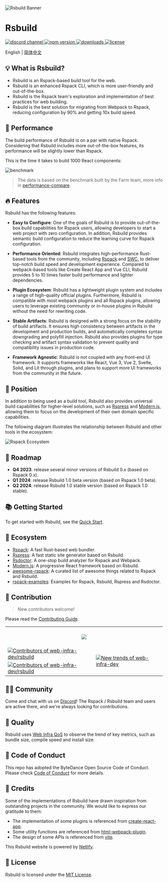 <picture>
  <img alt="Rsbuild Banner" src="https://github.com/web-infra-dev/rsbuild/assets/7237365/84abc13e-b620-468f-a90b-dbf28e7e9427">
</picture>

# Rsbuild

<p>
  <a href="https://discord.gg/XsaKEEk4mW">
    <img src="https://img.shields.io/discord/977448667919286283?logo=discord&label=discord&colorA=564341&colorB=EDED91" alt="discord channel" />
  </a>
  <a href="https://npmjs.com/package/@rsbuild/shared?activeTab=readme">
   <img src="https://img.shields.io/npm/v/@rsbuild/shared?style=flat-square&colorA=564341&colorB=EDED91" alt="npm version" />
  </a>
  <a href="https://npmcharts.com/compare/@rsbuild/core?minimal=true">
    <img src="https://img.shields.io/npm/dm/@rsbuild/core.svg?style=flat-square&colorA=564341&colorB=EDED91" alt="downloads" />
  </a>
  <a href="https://github.com/web-infra-dev/rsbuild/blob/main/LICENSE">
    <img src="https://img.shields.io/npm/l/@rsbuild/shared?style=flat-square&colorA=564341&colorB=EDED91" alt="license" />
  </a>
</p>

English | [简体中文](./README.zh-CN.md)

## 💡 What is Rsbuild?

- Rsbuild is an Rspack-based build tool for the web.
- Rsbuild is an enhanced Rspack CLI, which is more user-friendly and out-of-the-box.
- Rsbuild is the Rspack team's exploration and implementation of best practices for web building.
- Rsbuild is the best solution for migrating from Webpack to Rspack, reducing configuration by 90% and getting 10x build speed.

## 🚀 Performance

The build performance of Rsbuild is on a par with native Rspack. Considering that Rsbuild includes more out-of-the-box features, its performance will be slightly lower than Rspack.

This is the time it takes to build 1000 React components:

![benchmark](https://github.com/web-infra-dev/rsbuild/assets/7237365/16442d44-6939-46de-94f8-369e94c9539a)

> The data is based on the benchmark built by the Farm team, more info in [performance-compare](https://github.com/rspack-contrib/performance-compare).

## 🔥 Features

Rsbuild has the following features:

- **Easy to Configure**: One of the goals of Rsbuild is to provide out-of-the-box build capabilities for Rspack users, allowing developers to start a web project with zero configuration. In addition, Rsbuild provides semantic build configuration to reduce the learning curve for Rspack configuration.

- **Performance Oriented**: Rsbuild integrates high-performance Rust-based tools from the community, including [Rspack](https://github.com/web-infra-dev/rspack) and [SWC](https://swc.rs/), to deliver top-notch build speed and development experience. Compared to webpack-based tools like Create React App and Vue CLI, Rsbuild provides 5 to 10 times faster build performance and lighter dependencies.

- **Plugin Ecosystem**: Rsbuild has a lightweight plugin system and includes a range of high-quality official plugins. Furthermore, Rsbuild is compatible with most webpack plugins and all Rspack plugins, allowing users to leverage existing community or in-house plugins in Rsbuild without the need for rewriting code.

- **Stable Artifacts**: Rsbuild is designed with a strong focus on the stability of build artifacts. It ensures high consistency between artifacts in the development and production builds, and automatically completes syntax downgrading and polyfill injection. Rsbuild also provides plugins for type checking and artifact syntax validation to prevent quality and compatibility issues in production code.

- **Framework Agnostic**: Rsbuild is not coupled with any front-end UI framework. It supports frameworks like React, Vue 3, Vue 2, Svelte, Solid, and Lit through plugins, and plans to support more UI frameworks from the community in the future.

## 🎯 Position

In addition to being used as a build tool, Rsbuild also provides universal build capabilities for higher-level solutions, such as [Rspress](https://github.com/web-infra-dev/rspress) and [Modern.js](https://github.com/web-infra-dev/modern.js), allowing them to focus on the development of their own domain specific capabilities.

The following diagram illustrates the relationship between Rsbuild and other tools in the ecosystem:

![Rspack Ecosystem](https://github.com/web-infra-dev/rsbuild/assets/7237365/1ec93ad6-b8b1-475b-963f-cba1e7d79dec)

## 📍 Roadmap

- **Q4 2023**: release several minor versions of Rsbuild 0.x (based on Rspack 0.x).
- **Q1 2024**: release Rsbuild 1.0 beta version (based on Rspack 1.0 beta).
- **Q2 2024**: release Rsbuild 1.0 stable version (based on Rspack 1.0 stable).

## 📚 Getting Started

To get started with Rsbuild, see the [Quick Start](https://rsbuild.dev/guide/start/quick-start).

## 🦀 Ecosystem

- [Rspack](https://github.com/web-infra-dev/rspack): A fast Rust-based web bundler.
- [Rspress](https://github.com/web-infra-dev/rspress): A fast static site generator based on Rsbuild.
- [Rsdoctor](https://github.com/web-infra-dev/rsdoctor): A one-stop build analyzer for Rspack and Webpack.
- [Modern.js](https://github.com/web-infra-dev/modern.js): A progressive React framework based on Rsbuild.
- [awesome-rspack](https://github.com/web-infra-dev/awesome-rspack): A curated list of awesome things related to Rspack and Rsbuild.
- [rspack-examples](https://github.com/rspack-contrib/rspack-examples): Examples for Rspack, Rsbuild, Rspress and Rsdoctor.

## 🤝 Contribution

> New contributors welcome!

Please read the [Contributing Guide](https://github.com/web-infra-dev/rsbuild/blob/main/CONTRIBUTING.md).

<a href="https://github.com/web-infra-dev/rsbuild/graphs/contributors" target="_blank">
  <table>
    <tr>
      <th colspan="2">
        <br/>
        <img src="https://contrib.rocks/image?repo=web-infra-dev/rsbuild"><br/><br/>
      </th>
    </tr>
    <tr>
      <td>
        <picture>
          <source 
            media="(prefers-color-scheme: dark)" 
            srcset="https://next.ossinsight.io/widgets/official/compose-org-active-contributors/thumbnail.png?activity=active&period=past_28_days&owner_id=87694465&repo_ids=701750420&image_size=2x3&color_scheme=dark"
          />
          <img 
            alt="Contributors of web-infra-dev/rsbuild" 
            src="https://next.ossinsight.io/widgets/official/compose-org-active-contributors/thumbnail.png?activity=active&period=past_28_days&owner_id=87694465&repo_ids=701750420&image_size=2x3&color_scheme=light"
          />
        </picture>
      </td>
      <td rowspan="2">
        <picture>
          <source media="(prefers-color-scheme: dark)" srcset="https://next.ossinsight.io/widgets/official/compose-org-participants-growth/thumbnail.png?activity=new&period=past_28_days&owner_id=87694465&repo_ids=701750420&image_size=4x7&color_scheme=dark">
          <img alt="New trends of web-infra-dev" src="https://next.ossinsight.io/widgets/official/compose-org-participants-growth/thumbnail.png?activity=new&period=past_28_days&owner_id=87694465&repo_ids=701750420&image_size=4x7&color_scheme=light">
        </picture>
      </td>
    </tr>
    <tr>
      <td>
        <picture>
          <source 
            media="(prefers-color-scheme: dark)" 
            srcset="https://next.ossinsight.io/widgets/official/compose-org-active-contributors/thumbnail.png?activity=new&period=past_28_days&owner_id=87694465&repo_ids=701750420&image_size=2x3&color_scheme=dark"
          />
          <img 
            alt="Contributors of web-infra-dev/rsbuild" 
            src="https://next.ossinsight.io/widgets/official/compose-org-active-contributors/thumbnail.png?activity=new&period=past_28_days&owner_id=87694465&repo_ids=701750420&image_size=2x3&color_scheme=light"
          />
        </picture>
      </td>
    </tr>
  </table>
</a>

## 🧑‍💻 Community

Come and chat with us on [Discord](https://discord.gg/XsaKEEk4mW)! The Rspack / Rsbuild team and users are active there, and we're always looking for contributions.

## 🌟 Quality

Rsbuild uses [Web Infra QoS](https://web-infra-qos.netlify.app?product=rsbuild&metrics=bundle-size) to observe the trend of key metrics, such as bundle size, compile speed and install size.

## 🙌 Code of Conduct

This repo has adopted the ByteDance Open Source Code of Conduct. Please check [Code of Conduct](./CODE_OF_CONDUCT.md) for more details.

## 🙏 Credits

Some of the implementations of Rsbuild have drawn inspiration from outstanding projects in the community. We would like to express our gratitude to them:

- The implementation of some plugins is referenced from [create-react-app](https://github.com/facebook/create-react-app).
- Some utility functions are referenced from [html-webpack-plugin](https://github.com/jantimon/html-webpack-plugin).
- The design of some APIs is referenced from [vite](https://github.com/vitejs/vite).

This Rsbuild website is powered by [Netlify](https://www.netlify.com/).

## 📖 License

Rsbuild is licensed under the [MIT License](https://github.com/web-infra-dev/rsbuild/blob/main/LICENSE).
